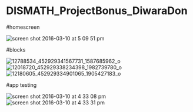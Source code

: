 # DISMATH_ProjectBonus_DiwaraDon

#homescreen

![screen shot 2016-03-10 at 5 09 51 pm](https://cloud.githubusercontent.com/assets/16647569/13664670/9b773074-e6e3-11e5-9415-424d9dd737ca.png)

#blocks


![12788534_452929341567731_1587685962_o](https://cloud.githubusercontent.com/assets/16647569/13664740/04753620-e6e4-11e5-8955-49485f4e4e34.jpg)
![12018720_452929338234398_1982739780_o](https://cloud.githubusercontent.com/assets/16647569/13664744/075f1f0e-e6e4-11e5-9ebf-4d1c9df496ec.jpg)
![12180605_452929334901065_1905427183_o](https://cloud.githubusercontent.com/assets/16647569/13664747/0a2641b8-e6e4-11e5-945c-70945dc6394a.jpg)

#app testing 

![screen shot 2016-03-10 at 4 33 08 pm](https://cloud.githubusercontent.com/assets/16647569/13664773/1f26c11e-e6e4-11e5-9b6e-b159e3ece90e.png)
![screen shot 2016-03-10 at 4 33 31 pm](https://cloud.githubusercontent.com/assets/16647569/13664774/1f2fb094-e6e4-11e5-96e0-1dfa514ab347.png)



